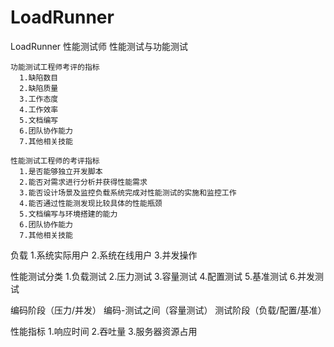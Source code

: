 # LoadRunner
LoadRunner
性能测试师
  性能测试与功能测试
  
    功能测试工程师考评的指标
      1.缺陷数目
      2.缺陷质量
      3.工作态度
      4.工作效率
      5.文档编写
      6.团队协作能力
      7.其他相关技能
      
    性能测试工程师的考评指标
      1.是否能够独立开发脚本
      2.能否对需求进行分析并获得性能需求
      3.能否设计场景及监控负载系统完成对性能测试的实施和监控工作
      4.能否通过性能测发现比较具体的性能瓶颈
      5.文档编写与环境搭建的能力
      6.团队协作能力
      7.其他相关技能
      
  负载
    1.系统实际用户
    2.系统在线用户
    3.并发操作
    
  性能测试分类
    1.负载测试
    2.压力测试
    3.容量测试
    4.配置测试
    5.基准测试
    6.并发测试
    
  编码阶段（压力/并发）
  编码-测试之间（容量测试）
  测试阶段（负载/配置/基准）
  
  性能指标
    1.响应时间
    2.吞吐量
    3.服务器资源占用
